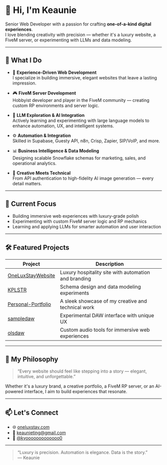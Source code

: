 # 👋 Hi, I'm Keaunie

Senior Web Developer with a passion for crafting **one-of-a-kind digital experiences**.  
I love blending creativity with precision — whether it's a luxury website, a FiveM server, or experimenting with LLMs and data modeling.

---

## 🧠 What I Do

- 🌟 **Experience-Driven Web Development**  
  I specialize in building immersive, elegant websites that leave a lasting impression.

- 🎮 **FiveM Server Development**  
  Hobbyist developer and player in the FiveM community — creating custom RP environments and server logic.

- 🤖 **LLM Exploration & AI Integration**  
  Actively learning and experimenting with large language models to enhance automation, UX, and intelligent systems.

- ⚙️ **Automation & Integration**  
  Skilled in Supabase, Guesty API, n8n, Crisp, Zapier, SIP/VoIP, and more.

- 📊 **Business Intelligence & Data Modeling**  
  Designing scalable Snowflake schemas for marketing, sales, and operational analytics.

- 🧵 **Creative Meets Technical**  
  From API authentication to high-fidelity AI image generation — every detail matters.

---

## 🚀 Current Focus

- Building immersive web experiences with luxury-grade polish  
- Experimenting with custom FiveM server logic and RP mechanics  
- Learning and applying LLMs for smarter automation and user interaction

---

## 🛠️ Featured Projects

| Project | Description |
|--------|-------------|
| [OneLuxStayWebsite](https://github.com/keaunie/OneLuxStayWebsite) | Luxury hospitality site with automation and branding |
| [KPLSTR](https://github.com/keaunie/KPLSTR) | Schema design and data modeling experiments |
| [Personal-Portfolio](https://github.com/keaunie/Personal-Portfolio) | A sleek showcase of my creative and technical work |
| [sampledaw](https://github.com/keaunie/sampledaw) | Experimental DAW interface with unique UX |
| [olsdaw](https://github.com/keaunie/olsdaw) | Custom audio tools for immersive web experiences |

---

## 🎨 My Philosophy

> “Every website should feel like stepping into a story — elegant, intuitive, and unforgettable.”

Whether it's a luxury brand, a creative portfolio, a FiveM RP server, or an AI-powered interface, I aim to build experiences that resonate.

---

## 📫 Let's Connect

- 🌐 [oneluxstay.com](https://oneluxstay.com)
- 📧 keaunieting@gmail.com
- 📸 [@kyooooooooooooo0](https://www.instagram.com/kyooooooooooooo0/)

---

> “Luxury is precision. Automation is elegance. Data is the story.”  
> — Keaunie
